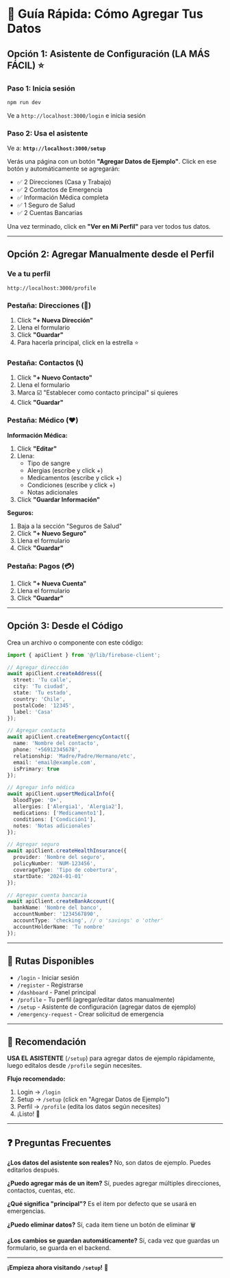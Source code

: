 # 🚀 Guía Rápida: Cómo Agregar Tus Datos

## Opción 1: Asistente de Configuración (LA MÁS FÁCIL) ⭐

### Paso 1: Inicia sesión
```bash
npm run dev
```
Ve a `http://localhost:3000/login` e inicia sesión

### Paso 2: Usa el asistente
Ve a: **`http://localhost:3000/setup`**

Verás una página con un botón **"Agregar Datos de Ejemplo"**. Click en ese botón y automáticamente se agregarán:

- ✅ 2 Direcciones (Casa y Trabajo)
- ✅ 2 Contactos de Emergencia
- ✅ Información Médica completa
- ✅ 1 Seguro de Salud
- ✅ 2 Cuentas Bancarias

Una vez terminado, click en **"Ver en Mi Perfil"** para ver todos tus datos.

---

## Opción 2: Agregar Manualmente desde el Perfil

### Ve a tu perfil
`http://localhost:3000/profile`

### Pestaña: Direcciones (📍)
1. Click **"+ Nueva Dirección"**
2. Llena el formulario
3. Click **"Guardar"**
4. Para hacerla principal, click en la estrella ⭐

### Pestaña: Contactos (📞)
1. Click **"+ Nuevo Contacto"**
2. Llena el formulario
3. Marca ☑️ "Establecer como contacto principal" si quieres
4. Click **"Guardar"**

### Pestaña: Médico (❤️)

**Información Médica:**
1. Click **"Editar"**
2. Llena:
   - Tipo de sangre
   - Alergias (escribe y click +)
   - Medicamentos (escribe y click +)
   - Condiciones (escribe y click +)
   - Notas adicionales
3. Click **"Guardar Información"**

**Seguros:**
1. Baja a la sección "Seguros de Salud"
2. Click **"+ Nuevo Seguro"**
3. Llena el formulario
4. Click **"Guardar"**

### Pestaña: Pagos (💳)
1. Click **"+ Nueva Cuenta"**
2. Llena el formulario
3. Click **"Guardar"**

---

## Opción 3: Desde el Código

Crea un archivo o componente con este código:

```typescript
import { apiClient } from '@/lib/firebase-client';

// Agregar dirección
await apiClient.createAddress({
  street: 'Tu calle',
  city: 'Tu ciudad',
  state: 'Tu estado',
  country: 'Chile',
  postalCode: '12345',
  label: 'Casa'
});

// Agregar contacto
await apiClient.createEmergencyContact({
  name: 'Nombre del contacto',
  phone: '+56912345678',
  relationship: 'Madre/Padre/Hermano/etc',
  email: 'email@example.com',
  isPrimary: true
});

// Agregar info médica
await apiClient.upsertMedicalInfo({
  bloodType: 'O+',
  allergies: ['Alergia1', 'Alergia2'],
  medications: ['Medicamento1'],
  conditions: ['Condición1'],
  notes: 'Notas adicionales'
});

// Agregar seguro
await apiClient.createHealthInsurance({
  provider: 'Nombre del seguro',
  policyNumber: 'NUM-123456',
  coverageType: 'Tipo de cobertura',
  startDate: '2024-01-01'
});

// Agregar cuenta bancaria
await apiClient.createBankAccount({
  bankName: 'Nombre del banco',
  accountNumber: '1234567890',
  accountType: 'checking', // o 'savings' o 'other'
  accountHolderName: 'Tu nombre'
});
```

---

## 📱 Rutas Disponibles

- `/login` - Iniciar sesión
- `/register` - Registrarse
- `/dashboard` - Panel principal
- `/profile` - Tu perfil (agregar/editar datos manualmente)
- `/setup` - Asistente de configuración (agregar datos de ejemplo)
- `/emergency-request` - Crear solicitud de emergencia

---

## 🎯 Recomendación

**USA EL ASISTENTE** (`/setup`) para agregar datos de ejemplo rápidamente, luego edítalos desde `/profile` según necesites.

**Flujo recomendado:**
1. Login → `/login`
2. Setup → `/setup` (click en "Agregar Datos de Ejemplo")
3. Perfil → `/profile` (edita los datos según necesites)
4. ¡Listo! 🎉

---

## ❓ Preguntas Frecuentes

**¿Los datos del asistente son reales?**
No, son datos de ejemplo. Puedes editarlos después.

**¿Puedo agregar más de un item?**
Sí, puedes agregar múltiples direcciones, contactos, cuentas, etc.

**¿Qué significa "principal"?**
Es el item por defecto que se usará en emergencias.

**¿Puedo eliminar datos?**
Sí, cada item tiene un botón de eliminar 🗑️

**¿Los cambios se guardan automáticamente?**
Sí, cada vez que guardas un formulario, se guarda en el backend.

---

**¡Empieza ahora visitando `/setup`!** 🚀
